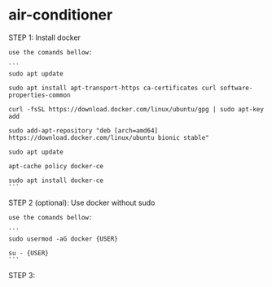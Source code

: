 # air-conditioner

STEP 1: Install docker

	use the comands bellow:

	```
	sudo apt update

	sudo apt install apt-transport-https ca-certificates curl software-properties-common

	curl -fsSL https://download.docker.com/linux/ubuntu/gpg | sudo apt-key add 

	sudo add-apt-repository "deb [arch=amd64] https://download.docker.com/linux/ubuntu bionic stable"

	sudo apt update

	apt-cache policy docker-ce
	
	sudo apt install docker-ce
	```




STEP 2 (optional): Use docker without sudo
	
	use the comands bellow:

	```
	sudo usermod -aG docker {USER}

	su - {USER}
	```

STEP 3: